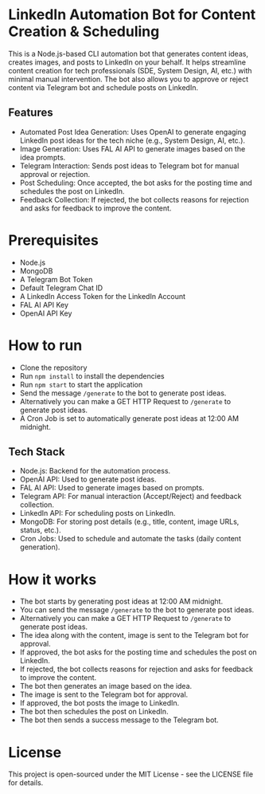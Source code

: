 # LinkedIn Automation Bot for Content Creation & Scheduling
This is a Node.js-based CLI automation bot that generates content ideas, creates images, and posts to LinkedIn on your behalf. It helps streamline content creation for tech professionals (SDE, System Design, AI, etc.) with minimal manual intervention. The bot also allows you to approve or reject content via Telegram bot and schedule posts on LinkedIn.

## Features
- Automated Post Idea Generation: Uses OpenAI to generate engaging LinkedIn post ideas for the tech niche (e.g., System Design, AI, etc.).
- Image Generation: Uses FAL AI API to generate images based on the idea prompts.
- Telegram Interaction: Sends post ideas to Telegram bot for manual approval or rejection.
- Post Scheduling: Once accepted, the bot asks for the posting time and schedules the post on LinkedIn.
- Feedback Collection: If rejected, the bot collects reasons for rejection and asks for feedback to improve the content.

# Prerequisites
- Node.js
- MongoDB
- A Telegram Bot Token
- Default Telegram Chat ID
- A LinkedIn Access Token for the LinkedIn Account
- FAL AI API Key
- OpenAI API Key

# How to run
- Clone the repository
- Run `npm install` to install the dependencies
- Run `npm start` to start the application
- Send the message `/generate` to the bot to generate post ideas.
- Alternatively you can make a GET HTTP Request to `/generate` to generate post ideas.
- A Cron Job is set to automatically generate post ideas at 12:00 AM midnight.

## Tech Stack
- Node.js: Backend for the automation process.
- OpenAI API: Used to generate post ideas.
- FAL AI API: Used to generate images based on prompts.
- Telegram API: For manual interaction (Accept/Reject) and feedback collection.
- LinkedIn API: For scheduling posts on LinkedIn.
- MongoDB: For storing post details (e.g., title, content, image URLs, status, etc.).
- Cron Jobs: Used to schedule and automate the tasks (daily content generation).


# How it works
- The bot starts by generating post ideas at 12:00 AM midnight.
- You can send the message `/generate` to the bot to generate post ideas.
- Alternatively you can make a GET HTTP Request to `/generate` to generate post ideas.
- The idea along with the content, image is sent to the Telegram bot for approval.
- If approved, the bot asks for the posting time and schedules the post on LinkedIn.
- If rejected, the bot collects reasons for rejection and asks for feedback to improve the content.
- The bot then generates an image based on the idea.
- The image is sent to the Telegram bot for approval.
- If approved, the bot posts the image to LinkedIn.
- The bot then schedules the post on LinkedIn.
- The bot then sends a success message to the Telegram bot.

# License
This project is open-sourced under the MIT License - see the LICENSE file for details.
